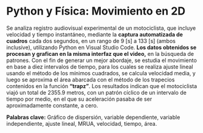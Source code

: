 # Python y Física: Movimiento en 2D

Se analiza registro audiovisual experimental de un motociclista, que incluye velocidad y tiempo instantáneo,
mediante la **captura automatizada de cuadros** cada dos segundos, en un rango de 9 [s] a 133 [s] (ambos inclusive),
utilizando Python en Visual Studio Code. **Los datos obtenidos se procesan y grafican en la misma interfaz que el
video,** en la búsqueda de patrones. Con el fin de generar un mejor abordaje, se estudia el movimiento en base a diez
intervalos de tiempo, para los cuales se realiza ajuste lineal usando el método de los mínimos cuadrados, se calcula
velocidad media, y luego se aproxima el área abarcada con el método de los trapecios contenidos en la función
**“trapz”**. Los resultados indican que el motociclista viajó un total de 2355.9 metros, con un patrón cíclico de un
intervalo de tiempo por medio, en el que su aceleración pasaba de ser aproximadamente constante, a cero.

**Palabras clave:** Gráfico de dispersión, variable dependiente, variable independiente, ajuste lineal, MRUA,
velocidad, tiempo, área.


